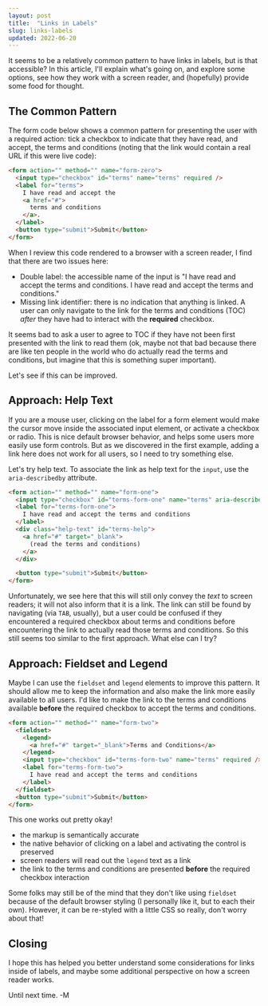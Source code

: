 ```yaml
---
layout: post
title:  "Links in Labels"
slug: links-labels
updated: 2022-06-20
---
```


It seems to be a relatively common pattern to have links in labels, but is that accessible? In this article, I'll explain what's going on, and explore some options, see how they work with a screen reader, and (hopefully) provide some food for thought. 

<!--more-->

## The Common Pattern

The form code below shows a common pattern for presenting the user with a required action: tick a checkbox to indicate that they have read, and accept, the terms and conditions (noting that the link would contain a real URL if this were live code): 

```html
<form action="" method="" name="form-zero">
  <input type="checkbox" id="terms" name="terms" required />
  <label for="terms">
    I have read and accept the 
    <a href="#">
      terms and conditions
    </a>.
  </label>
  <button type="submit">Submit</button>
</form>
```

When I review this code rendered to a browser with a screen reader, I find that there are two issues here:

* Double label: the accessible name of the input is "I have read and accept the terms and conditions. I have read and accept the terms and conditions." 
* Missing link identifier: there is no indication that anything is linked. A user can only navigate to the link for the terms and conditions (TOC) _after_ they have had to interact with the **required** checkbox.

It seems bad to ask a user to agree to TOC if they have not been first presented with the link to read them (ok, maybe not that bad because there are like ten people in the world who do actually read the terms and conditions, but imagine that this is something super important).

Let's see if this can be improved.

## Approach: Help Text

If you are a mouse user, clicking on the label for a form element would make the cursor move inside the associated input element, or activate a checkbox or radio. This is nice default browser behavior, and helps some users more easily use form controls. But as we discovered in the first example, adding a link here does not work for all users, so I need to try something else.

Let's try help text. To associate the link as help text for the `input`, use the `aria-describedby` attribute.

```html
<form action="" method="" name="form-one">
  <input type="checkbox" id="terms-form-one" name="terms" aria-describedby="terms-help" required />
  <label for="terms-form-one">
    I have read and accept the terms and conditions
  </label>
  <div class="help-text" id="terms-help">
    <a href="#" target="_blank">
      (read the terms and conditions)
    </a>
  </div>

  <button type="submit">Submit</button>
</form>
```

Unfortunately, we see here that this will still only convey the _text_ to screen readers; it will not also inform that it is a link. The link can still be found by navigating (via `TAB`, usually), but a user could be confused if they encountered a required checkbox about terms and conditions before encountering the link to actually read those terms and conditions. So this still seems too similar to the first approach. What else can I try?

## Approach: Fieldset and Legend

Maybe I can use the `fieldset` and `legend` elements to improve this pattern. It should allow me to keep the information and also make the link more easily available to all users. I'd like to make the link to the terms and conditions available **before** the required checkbox to accept the terms and conditions.
  
```html
<form action="" method="" name="form-two">
  <fieldset>
    <legend>
      <a href="#" target="_blank">Terms and Conditions</a>
    </legend>
    <input type="checkbox" id="terms-form-two" name="terms" required />
    <label for="terms-form-two">
      I have read and accept the terms and conditions
    </label>
  </fieldset>
  <button type="submit">Submit</button>
</form>
```

This one works out pretty okay! 
  
* the markup is semantically accurate
* the native behavior of clicking on a label and activating the control is preserved
* screen readers will read out the `legend` text as a link
* the link to the terms and conditions are presented **before** the required checkbox interaction
  
Some folks may still be of the mind that they don't like using `fieldset` because of the default browser styling (I personally like it, but to each their own). However, it can be re-styled with a little CSS so really, don't worry about that! 
  
## Closing
  
I hope this has helped you better understand some considerations for links inside of labels, and maybe some additional perspective on how a screen reader works. 
  
Until next time. -M
